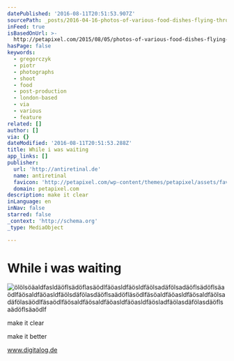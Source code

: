 ```yaml
---
datePublished: '2016-08-11T20:51:53.907Z'
sourcePath: _posts/2016-04-16-photos-of-various-food-dishes-flying-through-the-air.md
inFeed: true
isBasedOnUrl: >-
  http://petapixel.com/2015/08/05/photos-of-various-food-dishes-flying-through-the-air/
hasPage: false
keywords:
  - gregorczyk
  - piotr
  - photographs
  - shoot
  - food
  - post-production
  - london-based
  - via
  - various
  - feature
related: []
author: []
via: {}
dateModified: '2016-08-11T20:51:53.288Z'
title: While i was waiting
app_links: []
publisher:
  url: 'http://antiretinal.de'
  name: antiretinal
  favicon: 'http://petapixel.com/wp-content/themes/petapixel/assets/favicon.ico'
  domain: petapixel.com
description: make it clear
inLanguage: en
inNav: false
starred: false
_context: 'http://schema.org'
_type: MediaObject

---
```

# While i was waiting
![ölölsöäaldfasldäöflsädöflasäödlfäöasldfäösldfäölsadäfölsadäöflsädöflsäaödlfäösaldfäöasldfäölsdäfölasdäöflsaädöfläsödlfäsöaldfäöasldfäösaldfäölsadäfölasäödlfäsaödlfäösaldfäösaldfäöasldfäöasldfäösladfäölasdäfölasdäöflsaädöflsäaödlf](https://the-grid-user-content.s3-us-west-2.amazonaws.com/5942a516-fe69-4a84-b634-0d54fb2a5893.jpg)

make it clear

make it better

www.digitalog.de